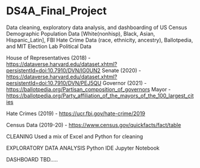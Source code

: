 # DS4A_Final_Project
Data cleaning, exploratory data analysis, and dashboarding of US Census Demographic Population Data [White(nonhisp), Black, Asian, Hispanic_Latin], FBI Hate Crime Data (race, ethnicity, ancestry), Ballotpedia, and MIT Election Lab Political Data

House of Representatives (2018) - https://dataverse.harvard.edu/dataset.xhtml?persistentId=doi:10.7910/DVN/IG0UN2
Senate (2020) - https://dataverse.harvard.edu/dataset.xhtml?persistentId=doi:10.7910/DVN/PEJ5QU
Governor (2021) - https://ballotpedia.org/Partisan_composition_of_governors
Mayor - https://ballotpedia.org/Party_affiliation_of_the_mayors_of_the_100_largest_cities

Hate Crimes (2019) - https://ucr.fbi.gov/hate-crime/2019

Census Data (2019-20) - https://www.census.gov/quickfacts/fact/table

CLEANING
Used a mix of Excel and Python for cleaning

EXPLORATORY DATA ANALYSIS
Python IDE Jupyter Notebook

DASHBOARD
TBD.....
